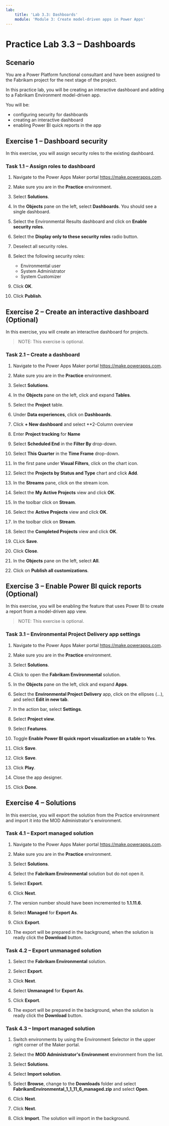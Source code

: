 ```yaml
---
lab:
    title: 'Lab 3.3: Dashboards'
    module: 'Module 3: Create model-driven apps in Power Apps'
---
```


# Practice Lab 3.3 – Dashboards

## Scenario

You are a Power Platform functional consultant and have been assigned to the Fabrikam project for the next stage of the project.

In this practice lab, you will be creating an interactive dashboard and adding to a Fabrikam Environment model-driven app.

You will be:

- configuring security for dashboards
- creating an interactive dashboard
- enabling Power BI quick reports in the app

## Exercise 1 – Dashboard security

In this exercise, you will assign security roles to the existing dashboard.

### Task 1.1 – Assign roles to dashboard

1. Navigate to the Power Apps Maker portal <https://make.powerapps.com>.

1. Make sure you are in the **Practice** environment.

1. Select **Solutions**.

1. In the **Objects** pane on the left, select **Dashboards**. You should see a single dashboard.

1. Select the Environmental Results dashboard and click on **Enable security roles**.

1. Select the **Display only to these security roles** radio button.

1. Deselect all security roles.

1. Select the following security roles:

    - Environmental user
    - System Administrator
    - System Customizer

1. Click **OK**.

1. Click **Publish**.

## Exercise 2 – Create an interactive dashboard (Optional)

In this exercise, you will create an interactive dashboard for projects.

> NOTE: This exercise is optional.

### Task 2.1 – Create a dashboard

1. Navigate to the Power Apps Maker portal <https://make.powerapps.com>.

1. Make sure you are in the **Practice** environment.

1. Select **Solutions**.

1. In the **Objects** pane on the left, click and expand **Tables**.

1. Select the **Project** table.

1. Under **Data experiences**, click on **Dashboards**.

1. Click **+ New dashboard** and select **2-Column overview

1. Enter **Project tracking** for **Name**

1. Select **Scheduled End** in the **Filter By** drop-down.

1. Select **This Quarter** in the **Time Frame** drop-down.

1. In the first pane under **Visual Filters**, click on the chart icon.

1. Select the **Projects by Status and Type** chart and click **Add**.

1. In the **Streams** pane, click on the stream icon.

1. Select the **My Active Projects** view and click **OK**.

1. In the toolbar click on **Stream**.

1. Select the **Active Projects** view and click **OK**.

1. In the toolbar click on **Stream**.

1. Select the **Completed Projects** view and click **OK**.

1. CLick **Save**.

1. Click **Close**.

1. In the **Objects** pane on the left, select **All**.

1. Click on **Publish all customizations**.

## Exercise 3 – Enable Power BI quick reports (Optional)

In this exercise, you will be enabling the feature that uses Power BI to create a report from a model-driven app view.

> NOTE: This exercise is optional.

### Task 3.1 – Environmental Project Delivery app settings

1. Navigate to the Power Apps Maker portal <https://make.powerapps.com>.

1. Make sure you are in the **Practice** environment.

1. Select **Solutions**.

1. Click to open the **Fabrikam Environmental** solution.

1. In the **Objects** pane on the left, click and expand **Apps**.

1. Select the **Environmental Project Delivery** app, click on the ellipses (...), and select **Edit in new tab**.

1. In the action bar, select **Settings**.

1. Select **Project view**.

1. Select **Features**.

1. Toggle **Enable Power BI quick report visualization on a table** to **Yes**.

1. Click **Save**.

1. Click **Save**.

1. Click **Play**.

1. Close the app designer.

1. Click **Done**.

## Exercise 4 – Solutions

In this exercise, you will export the solution from the Practice environment and import it into the MOD Administrator's environment.

### Task 4.1 – Export managed solution

1. Navigate to the Power Apps Maker portal <https://make.powerapps.com>.

1. Make sure you are in the **Practice** environment.

1. Select **Solutions**.

1. Select the **Fabrikam Environmental** solution but do not open it.

1. Select **Export**.

1. Click **Next**.

1. The version number should have been incremented to **1.1.11.6**.

1. Select **Managed** for **Export As**.

1. Click **Export**.

1. The export will be prepared in the background, when the solution is ready click the **Download** button.

### Task 4.2 – Export unmanaged solution

1. Select the **Fabrikam Environmental** solution.

1. Select **Export**.

1. Click **Next**.

1. Select **Unmanaged** for **Export As**.

1. Click **Export**.

1. The export will be prepared in the background, when the solution is ready click the **Download** button.

### Task 4.3 – Import managed solution

1. Switch environments by using the Environment Selector in the upper right corner of the Maker portal.

1. Select the **MOD Administrator's Environment** environment from the list.

1. Select **Solutions**.

1. Select **Import solution**.

1. Select **Browse**,  change to the **Downloads** folder and select **FabrikamEnvironmental_1_1_11_6_managed.zip** and select **Open**.

1. Click **Next**.

1. Click **Next**.

1. Click **Import**. The solution will import in the background.
